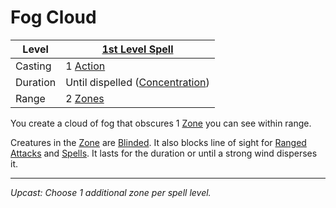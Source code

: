 # Fog Cloud

| Level    | [1st Level Spell](1st%20Level%20Spells.md)                            |
| -------- | --------------------------------------------------------------------- |
| Casting  | 1 [Action](../../../../Game%20Procedures/Core%20Procedures/Action.md) |
| Duration | Until dispelled ([Concentration](../../Concentration.md))             |
| Range    | 2 [Zones](../../../../Game%20Procedures/Core%20Procedures/Zone.md)    |

You create a cloud of fog that obscures 1 [Zone](../../../../Game%20Procedures/Core%20Procedures/Zone.md) you can see within range.

Creatures in the [Zone](../../../../Game%20Procedures/Core%20Procedures/Zone.md) are [Blinded](../../../../Game%20Procedures/Conditions/Blinded.md). It also blocks line of sight for [Ranged Attacks](../../../../Game%20Procedures/Combat/Ranged%20Attack.md) and [Spells](../../../Spells.md). It lasts for the duration or until a strong wind disperses it.

---
_Upcast: Choose 1 additional zone per spell level._
